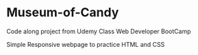 # Museum-of-Candy

Code along project from Udemy Class Web Developer BootCamp

Simple Responsive webpage to practice HTML and CSS
